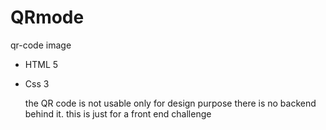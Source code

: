 # QRmode
qr-code image

- HTML 5
- Css 3

  the QR code is not usable only for design purpose there is no backend behind it.
  this is just for a front end challenge
